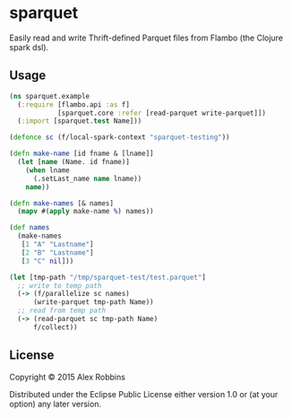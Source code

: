 # sparquet

Easily read and write Thrift-defined Parquet files from Flambo (the Clojure spark dsl).

## Usage

```clojure
(ns sparquet.example
  (:require [flambo.api :as f]
            [sparquet.core :refer [read-parquet write-parquet]])
  (:import [sparquet.test Name]))

(defonce sc (f/local-spark-context "sparquet-testing"))

(defn make-name [id fname & [lname]]
  (let [name (Name. id fname)]
    (when lname
      (.setLast_name name lname))
    name))

(defn make-names [& names]
  (mapv #(apply make-name %) names))

(def names
  (make-names
   [1 "A" "Lastname"]
   [2 "B" "Lastname"]
   [3 "C" nil]))

(let [tmp-path "/tmp/sparquet-test/test.parquet"]
  ;; write to temp path
  (-> (f/parallelize sc names)
      (write-parquet tmp-path Name))
  ;; read from temp path
  (-> (read-parquet sc tmp-path Name)
      f/collect))
```

## License

Copyright © 2015 Alex Robbins

Distributed under the Eclipse Public License either version 1.0 or (at
your option) any later version.
